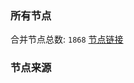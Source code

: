 ### 所有节点
合并节点总数: `1868`
[节点链接](https://raw.githubusercontent.com/rzhy1/11/master/sub/sub_merge_base64.txt)

### 节点来源
